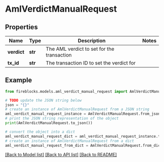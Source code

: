 # AmlVerdictManualRequest


## Properties

Name | Type | Description | Notes
------------ | ------------- | ------------- | -------------
**verdict** | **str** | The AML verdict to set for the transaction | 
**tx_id** | **str** | The transaction ID to set the verdict for | 

## Example

```python
from fireblocks.models.aml_verdict_manual_request import AmlVerdictManualRequest

# TODO update the JSON string below
json = "{}"
# create an instance of AmlVerdictManualRequest from a JSON string
aml_verdict_manual_request_instance = AmlVerdictManualRequest.from_json(json)
# print the JSON string representation of the object
print(AmlVerdictManualRequest.to_json())

# convert the object into a dict
aml_verdict_manual_request_dict = aml_verdict_manual_request_instance.to_dict()
# create an instance of AmlVerdictManualRequest from a dict
aml_verdict_manual_request_from_dict = AmlVerdictManualRequest.from_dict(aml_verdict_manual_request_dict)
```
[[Back to Model list]](../README.md#documentation-for-models) [[Back to API list]](../README.md#documentation-for-api-endpoints) [[Back to README]](../README.md)


